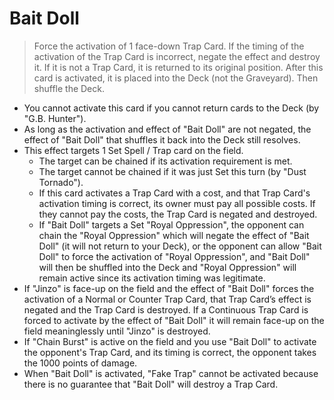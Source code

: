 # Bait Doll

> Force the activation of 1 face-down Trap Card. If the timing of the activation of the Trap Card is incorrect, negate the effect and destroy it. If it is not a Trap Card, it is returned to its original position. After this card is activated, it is placed into the Deck (not the Graveyard). Then shuffle the Deck.

*   You cannot activate this card if you cannot return cards to the Deck (by "G.B. Hunter").
*   As long as the activation and effect of "Bait Doll" are not negated, the effect of "Bait Doll" that shuffles it back into the Deck still resolves.
*   This effect targets 1 Set Spell / Trap card on the field.
    *   The target can be chained if its activation requirement is met.
    *   The target cannot be chained if it was just Set this turn (by "Dust Tornado").
    *   If this card activates a Trap Card with a cost, and that Trap Card's activation timing is correct, its owner must pay all possible costs. If they cannot pay the costs, the Trap Card is negated and destroyed.
    *   If "Bait Doll" targets a Set "Royal Oppression", the opponent can chain the "Royal Oppression" which will negate the effect of "Bait Doll" (it will not return to your Deck), or the opponent can allow "Bait Doll" to force the activation of "Royal Oppression", and "Bait Doll" will then be shuffled into the Deck and "Royal Oppression" will remain active since its activation timing was legitimate.
*   If "Jinzo" is face-up on the field and the effect of "Bait Doll" forces the activation of a Normal or Counter Trap Card, that Trap Card’s effect is negated and the Trap Card is destroyed. If a Continuous Trap Card is forced to activate by the effect of "Bait Doll" it will remain face-up on the field meaninglessly until "Jinzo" is destroyed.
*   If "Chain Burst" is active on the field and you use "Bait Doll" to activate the opponent's Trap Card, and its timing is correct, the opponent takes the 1000 points of damage.
*   When "Bait Doll" is activated, "Fake Trap" cannot be activated because there is no guarantee that "Bait Doll" will destroy a Trap Card.
